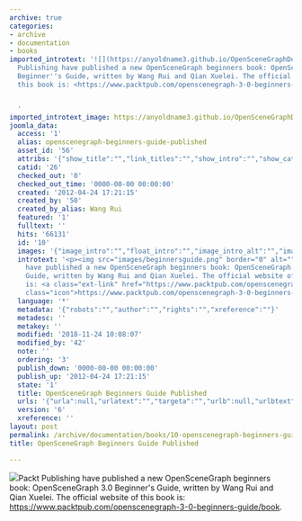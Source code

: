 ```yaml
---
archive: true
categories:
- archive
- documentation
- books
imported_introtext: '![](https://anyoldname3.github.io/OpenSceneGraphDotComBackup/OpenSceneGraph/www.openscenegraph.com/images/beginnersguide.png)Packt
  Publishing have published a new OpenSceneGraph beginners book: OpenSceneGraph 3.0
  Beginner''s Guide, written by Wang Rui and Qian Xuelei. The official website of
  this book is: <https://www.packtpub.com/openscenegraph-3-0-beginners-guide/book>.


  '
imported_introtext_image: https://anyoldname3.github.io/OpenSceneGraphDotComBackup/OpenSceneGraph/www.openscenegraph.com/images/beginnersguide.png
joomla_data:
  access: '1'
  alias: openscenegraph-beginners-guide-published
  asset_id: '56'
  attribs: '{"show_title":"","link_titles":"","show_intro":"","show_category":"","link_category":"","show_parent_category":"","link_parent_category":"","show_author":"","link_author":"","show_create_date":"","show_modify_date":"","show_publish_date":"","show_item_navigation":"","show_icons":"","show_print_icon":"","show_email_icon":"","show_vote":"","show_hits":"","show_noauth":"","urls_position":"","alternative_readmore":"","article_layout":"","show_publishing_options":"","show_article_options":"","show_urls_images_backend":"","show_urls_images_frontend":""}'
  catid: '26'
  checked_out: '0'
  checked_out_time: '0000-00-00 00:00:00'
  created: '2012-04-24 17:21:15'
  created_by: '50'
  created_by_alias: Wang Rui
  featured: '1'
  fulltext: ''
  hits: '66131'
  id: '10'
  images: '{"image_intro":"","float_intro":"","image_intro_alt":"","image_intro_caption":"","image_fulltext":"","float_fulltext":"","image_fulltext_alt":"","image_fulltext_caption":""}'
  introtext: '<p><img src="images/beginnersguide.png" border="0" alt="" />Packt Publishing
    have published a new OpenSceneGraph beginners book: OpenSceneGraph 3.0 Beginner''s
    Guide, written by Wang Rui and Qian Xuelei. The official website of this book
    is: <a class="ext-link" href="https://www.packtpub.com/openscenegraph-3-0-beginners-guide/book"><span
    class="icon">https://www.packtpub.com/openscenegraph-3-0-beginners-guide/book</span></a>.</p>'
  language: '*'
  metadata: '{"robots":"","author":"","rights":"","xreference":""}'
  metadesc: ''
  metakey: ''
  modified: '2018-11-24 10:08:07'
  modified_by: '42'
  note: ''
  ordering: '3'
  publish_down: '0000-00-00 00:00:00'
  publish_up: '2012-04-24 17:21:15'
  state: '1'
  title: OpenSceneGraph Beginners Guide Published
  urls: '{"urla":null,"urlatext":"","targeta":"","urlb":null,"urlbtext":"","targetb":"","urlc":null,"urlctext":"","targetc":""}'
  version: '6'
  xreference: ''
layout: post
permalink: /archive/documentation/books/10-openscenegraph-beginners-guide-published:output_ext
title: OpenSceneGraph Beginners Guide Published

---
```

![](https://anyoldname3.github.io/OpenSceneGraphDotComBackup/OpenSceneGraph/www.openscenegraph.com/images/beginnersguide.png)Packt Publishing have published a new OpenSceneGraph beginners book: OpenSceneGraph 3.0 Beginner's Guide, written by Wang Rui and Qian Xuelei. The official website of this book is: <https://www.packtpub.com/openscenegraph-3-0-beginners-guide/book>.


